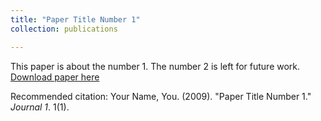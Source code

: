 ```yaml
---
title: "Paper Title Number 1"
collection: publications

---
```


This paper is about the number 1. The number 2 is left for future work. 
[Download paper here](http://academicpages.github.io/files/paper1.pdf)

Recommended citation: Your Name, You. (2009). "Paper Title Number 1." <i>Journal 1</i>. 1(1).
